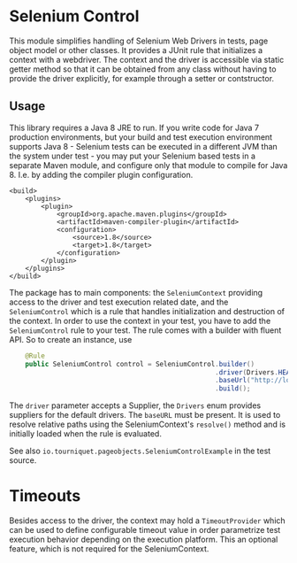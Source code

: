 # Selenium Control
This module simplifies handling of Selenium Web Drivers in tests, page object model or other classes. It provides a 
JUnit rule that initializes a context with a webdriver. The context and the driver is accessible via static getter 
method so that it can be obtained from any class without having to provide the driver explicitly, for example through
a setter or contstructor.

## Usage

This library requires a Java 8 JRE to run. If you write code for Java 7 production environments, but
 your build and test execution environment supports Java 8 - Selenium tests can be executed in a 
 different JVM than the system under test - you may put your Selenium based tests in a separate
 Maven module, and configure only that module to compile for Java 8. I.e. by adding the compiler
 plugin configuration.

    <build>
        <plugins>
            <plugin>
                <groupId>org.apache.maven.plugins</groupId>
                <artifactId>maven-compiler-plugin</artifactId>
                <configuration>
                    <source>1.8</source>
                    <target>1.8</target>
                </configuration>
            </plugin>
        </plugins>
    </build>

The package has to main components: the `SeleniumContext` providing access to the driver and test execution related
date, and the `SeleniumControl` which is a rule that handles initialization and destruction of the context. In order
to use the context in your test, you have to add the `SeleniumControl` rule to your test. The rule comes with a 
builder with fluent API. So to create an instance, use

```java
    @Rule
    public SeleniumControl control = SeleniumControl.builder()
                                                    .driver(Drivers.HEADLESS)
                                                    .baseUrl("http://localhost:80/home")
                                                    .build();
```

The `driver` parameter accepts a Supplier, the `Drivers` enum provides suppliers for the default drivers.
The `baseURL` must be present. It is used to resolve relative paths using the SeleniumContext's `resolve()` method and
is initially loaded when the rule is evaluated.

See also `io.tourniquet.pageobjects.SeleniumControlExample` in the test source.
   
# Timeouts
Besides access to the driver, the context may hold a `TimeoutProvider` which can be used to define configurable 
timeout value in order parametrize test execution behavior depending on the execution platform. This an optional 
feature, which is not required for the SeleniumContext. 

